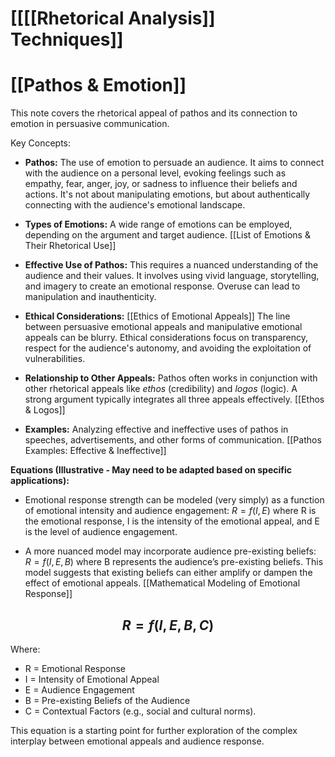# [[[[Rhetorical Analysis]] Techniques]]
# [[Pathos & Emotion]]

This note covers the rhetorical appeal of pathos and its connection to emotion in persuasive communication.

Key Concepts:

* **Pathos:**  The use of emotion to persuade an audience.  It aims to connect with the audience on a personal level, evoking feelings such as empathy, fear, anger, joy, or sadness to influence their beliefs and actions.  It's not about manipulating emotions, but about authentically connecting with the audience's emotional landscape.

* **Types of Emotions:**  A wide range of emotions can be employed, depending on the argument and target audience. [[List of Emotions & Their Rhetorical Use]]

* **Effective Use of Pathos:**  This requires a nuanced understanding of the audience and their values.  It involves using vivid language, storytelling, and imagery to create an emotional response.  Overuse can lead to manipulation and inauthenticity.

* **Ethical Considerations:** [[Ethics of Emotional Appeals]]  The line between persuasive emotional appeals and manipulative emotional appeals can be blurry.  Ethical considerations focus on transparency, respect for the audience's autonomy, and avoiding the exploitation of vulnerabilities.

* **Relationship to Other Appeals:** Pathos often works in conjunction with other rhetorical appeals like *ethos* (credibility) and *logos* (logic).  A strong argument typically integrates all three appeals effectively.  [[Ethos & Logos]]

* **Examples:**  Analyzing effective and ineffective uses of pathos in speeches, advertisements, and other forms of communication. [[Pathos Examples: Effective & Ineffective]]

**Equations (Illustrative -  May need to be adapted based on specific applications):**

* Emotional response strength can be modeled (very simply) as a function of emotional intensity and audience engagement: $R = f(I, E)$ where R is the emotional response, I is the intensity of the emotional appeal, and E is the level of audience engagement.

* A more nuanced model may incorporate audience pre-existing beliefs: $R = f(I, E, B)$ where B represents the audience’s pre-existing beliefs.  This model suggests that existing beliefs can either amplify or dampen the effect of emotional appeals.  [[Mathematical Modeling of Emotional Response]]


## $$R = f(I, E, B, C)$$

Where:
* R = Emotional Response
* I = Intensity of Emotional Appeal
* E = Audience Engagement
* B = Pre-existing Beliefs of the Audience
* C = Contextual Factors (e.g., social and cultural norms).


This equation is a starting point for further exploration of the complex interplay between emotional appeals and audience response.
